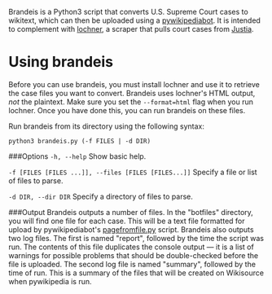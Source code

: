 Brandeis is a Python3 script that converts U.S. Supreme Court cases to wikitext, which can then be uploaded using a [pywikipediabot](http://www.mediawiki.org/wiki/Manual:Pywikipediabot/). It is intended to complement with [lochner](http://gitorious.org/lochner), a scraper that pulls court cases from [Justia](http://supreme.justia.com/). 


# Using brandeis
Before you can use brandeis, you must install lochner and use it to retrieve the case files you want to convert. Brandeis uses lochner's HTML output, *not* the plaintext. Make sure you set the `--format=html` flag when you run lochner. Once you have done this, you can run brandeis on these files.

Run brandeis from its directory using the following syntax:

`python3 brandeis.py (-f FILES | -d DIR)`

###Options
`-h, --help`
Show basic help.

`-f [FILES [FILES ...]], --files [FILES [FILES...]]`
Specify a file or list of files to parse. 

`-d DIR, --dir DIR`
Specify a directory of files to parse.

###Output
Brandeis outputs a number of files. In the "botfiles" directory, you will find one file for each case. This will be a text file formatted for upload by pywikipediabot's [pagefromfile.py](http://www.mediawiki.org/wiki/Manual:Pywikipediabot/pagefromfile.py) script. Brandeis also outputs two log files. The first is named "report", followed by the time the script was run. The contents of this file duplicates the console output — it is a list of warnings for possible problems that should be double-checked before the file is uploaded. The second log file is named "summary", followed by the time of run. This is a summary of the files that will be created on Wikisource when pywikipedia is run.